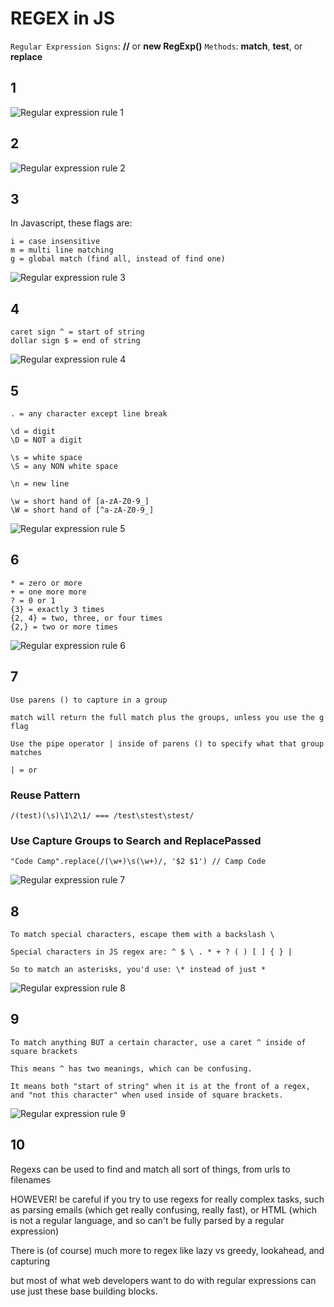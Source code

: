 # REGEX in JS

`Regular Expression Signs`: **//** or **new RegExp()**
`Methods`: **match**, **test**, or **replace**

## 1
![Regular expression rule 1](./img/regex1.png)

## 2
![Regular expression rule 2](./img/regex2.png)

## 3
In Javascript, these flags are:
```
i = case insensitive
m = multi line matching
g = global match (find all, instead of find one)
```

![Regular expression rule 3](./img/regex3.png)

## 4
```
caret sign ^ = start of string
dollar sign $ = end of string
```

![Regular expression rule 4](./img/regex4.png)

## 5
```
. = any character except line break

\d = digit
\D = NOT a digit

\s = white space
\S = any NON white space

\n = new line

\w = short hand of [a-zA-Z0-9_]
\W = short hand of [^a-zA-Z0-9_]
```

![Regular expression rule 5](./img/regex5.png)

## 6
```
* = zero or more
+ = one more more 
? = 0 or 1 
{3} = exactly 3 times 
{2, 4} = two, three, or four times 
{2,} = two or more times
```

![Regular expression rule 6](./img/regex6.png)

## 7
```
Use parens () to capture in a group

match will return the full match plus the groups, unless you use the g flag

Use the pipe operator | inside of parens () to specify what that group matches

| = or
```

### Reuse Pattern
```
/(test)(\s)\1\2\1/ === /test\stest\stest/
```

### Use Capture Groups to Search and ReplacePassed

```
"Code Camp".replace(/(\w+)\s(\w+)/, '$2 $1') // Camp Code
```

![Regular expression rule 7](./img/regex7.png)

## 8
```
To match special characters, escape them with a backslash \

Special characters in JS regex are: ^ $ \ . * + ? ( ) [ ] { } |

So to match an asterisks, you'd use: \* instead of just *
```

![Regular expression rule 8](./img/regex8.png)

## 9
```
To match anything BUT a certain character, use a caret ^ inside of square brackets

This means ^ has two meanings, which can be confusing.

It means both "start of string" when it is at the front of a regex, and "not this character" when used inside of square brackets.
```

![Regular expression rule 9](./img/regex9.png)

## 10
Regexs can be used to find and match all sort of things, from urls to filenames

HOWEVER! be careful if you try to use regexs for really complex tasks, such as parsing emails (which get really confusing, really fast), or HTML (which is not a regular language, and so can't be fully parsed by a regular expression)

There is (of course) much more to regex like lazy vs greedy, lookahead, and capturing

but most of what web developers want to do with regular expressions can use just these base building blocks.
